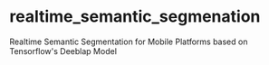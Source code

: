 # realtime_semantic_segmenation
Realtime Semantic Segmentation for Mobile Platforms based on Tensorflow's Deeblap Model
